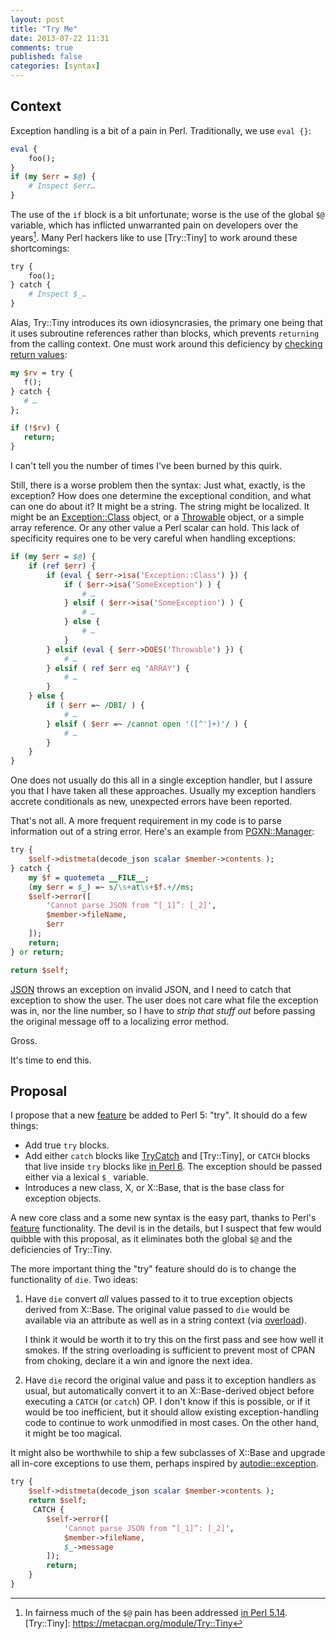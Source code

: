 ```yaml
---
layout: post
title: "Try Me"
date: 2013-07-22 11:31
comments: true
published: false
categories: [syntax]
---
```


Context
-------

Exception handling is a bit of a pain in Perl. Traditionally, we use
`eval {}`:

``` perl Perl eval
eval {
    foo();
}
if (my $err = $@) {
    # Inspect $err…
}
```

The use of the `if` block is a bit unfortunate; worse is the use of the global
`$@` variable, which has inflicted unwarranted pain on developers over the
years[^1]. Many Perl hackers like to use [Try::Tiny] to work around these
shortcomings:

[^1]: In fairness much of the `$@` pain has been addressed [in Perl 5.14](https://metacpan.org/module/JESSE/perl-5.14.0/pod/perldelta.pod#Exception-Handling).
[Try::Tiny]: https://metacpan.org/module/Try::Tiny

``` perl Try::Tiny
try {
    foo();
} catch {
    # Inspect $_…
}
```

Alas, Try::Tiny introduces its own idiosyncrasies, the primary one being that
it uses subroutine references rather than blocks, which prevents `returning`
from the calling context. One must work around this deficiency by [checking
return values](http://stackoverflow.com/a/10366209/79202):

``` perl Return from Try::Tiny http://stackoverflow.com/a/10366209/79202
my $rv = try {
   f();
} catch {
   # …
};

if (!$rv) {
   return;
}
```

I can't tell you the number of times I've been burned by this quirk.

Still, there is a worse problem then the syntax: Just what, exactly, is the
exception? How does one determine the exceptional condition, and what can one
do about it? It might be a string. The string might be localized. It might be
an [Exception::Class] object, or a [Throwable] object, or a simple array
reference. Or any other value a Perl scalar can hold. This lack of specificity
requires one to be very careful when handling exceptions:

[Exception::Class]: https://metacpan.org/module/Exception::Class
[Throwable]: https://metacpan.org/module/Throwable

``` perl Exception Determination
if (my $err = $@) {
    if (ref $err) {
        if (eval { $err->isa('Exception::Class') }) {
            if ( $err->isa('SomeException') ) {
                # …
            } elsif ( $err->isa('SomeException') ) {
                # …
            } else {
                # …
            }
        } elsif (eval { $err->DOES('Throwable') }) {
            # …
        } elsif ( ref $err eq 'ARRAY') {
            # …
        }
    } else {
        if ( $err =~ /DBI/ ) {
            # …
        } elsif ( $err =~ /cannot open '([^']+)'/ ) {
            # …
        }
    }
}

```

One does not usually do this all in a single exception handler, but I assure
you that I have taken all these approaches. Usually my exception handlers
accrete conditionals as new, unexpected errors have been reported.

That's not all. A more frequent requirement in my code is to parse information
out of a string error. Here's an example from [PGXN::Manager]:

[PGXN::Manager]: https://github.com/pgxn/pgxn-manager/

``` perl Exception Parsing https://github.com/pgxn/pgxn-manager/blob/master/lib/PGXN/Manager/Distribution.pm#L123 Source
try {
    $self->distmeta(decode_json scalar $member->contents );
} catch {
    my $f = quotemeta __FILE__;
    (my $err = $_) =~ s/\s+at\s+$f.+//ms;
    $self->error([
        'Cannot parse JSON from “[_1]”: [_2]',
        $member->fileName,
        $err
    ]);
    return;
} or return;

return $self;
```

[JSON] throws an exception on invalid JSON, and I need to catch that exception
to show the user. The user does not care what file the exception was in, nor
the line number, so I have to *strip that stuff out* before passing the
original message off to a localizing error method.

[JSON]: https://metacpan.org/module/JSON

Gross.

It's time to end this.

Proposal
--------

I propose that a new [feature] be added to Perl 5: "try". It should do a few
things:

[feature]: https://metacpan.org/module/feature

* Add true `try` blocks.
* Add either `catch` blocks like [TryCatch] and [Try::Tiny], or `CATCH` blocks
  that live inside `try` blocks like [in Perl 6]. The exception should be passed
  either via a lexical `$_` variable.
* Introduces a new class, X, or X::Base, that is the base class for exception
  objects.

[TryCatch]: https://metacpan.org/module/TryCatch
[in Perl 6]: http://feather.perl6.nl/syn/S04.html#Exception_handlers

A new core class and a some new syntax is the easy part, thanks to Perl's
[feature] functionality. The devil is in the details, but I suspect that few
would quibble with this proposal, as it eliminates both the global `$@` and
the deficiencies of Try::Tiny.

The more important thing the "try" feature should do is to change the
functionality of `die`. Two ideas:

1. Have `die` convert *all* values passed to it to true exception objects
   derived from X::Base. The original value passed to `die` would be available
   via an attribute as well as in a string context (via [overload]).
   
   I think it would be worth it to try this on the first pass and see how well
   it smokes. If the string overloading is sufficient to prevent most of CPAN
   from choking, declare it a win and ignore the next idea.

2. Have `die` record the original value and pass it to exception handlers as
   usual, but automatically convert it to an X::Base-derived object before
   executing a `CATCH` (or `catch`) OP. I don't know if this is possible, or
   if it would be too inefficient, but it should allow existing
   exception-handling code to continue to work unmodified in most cases.
   On the other hand, it might be too magical.

[overload]: https://metacpan.org/module/overload

It might also be worthwhile to ship a few subclasses of X::Base and upgrade
all in-core exceptions to use them, perhaps inspired by [autodie::exception].

[autodie::exception]: https://metacpan.org/module/autodie::exception

``` perl No Exception Parsing
try {
    $self->distmeta(decode_json scalar $member->contents );
    return $self;
     CATCH {
        $self->error([
            'Cannot parse JSON from “[_1]”: [_2]',
            $member->fileName,
            $_->message
        ]);
        return;
    }
}
```
